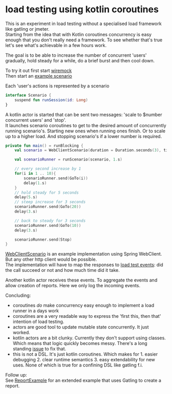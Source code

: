 # load testing using kotlin coroutines
This is an experiment in load testing without a specialised load framework like gatling or jmeter.  
Starting from the idea that with Kotlin coroutines concurrency is easy enough that you don't really need a framework.
To see whether that's true let's see what's achievable in a few hours work.

The goal is to be able to increase the number of concurrent 'users' gradually, hold steady for a while, do a brief burst and then cool down.

To try it out first start [wiremock](src/main/kotlin/laad/RunWiremock.kt)  
Then start an [example scenario](src/main/kotlin/laad/Example.kt)

Each 'user's actions is represented by a scenario
```kotlin
interface Scenario {
    suspend fun runSession(id: Long)
}
```
A kotlin actor is started that can be sent two messages: 'scale to $number concurrent users' and 'stop'.  
It launches scenario coroutines to get to the desired amount of concurrently running scenario's. Starting new ones when running ones finish. Or to scale up to a higher load. And stopping scenario's if a lower number is required.

```kotlin
private fun main() = runBlocking {
    val scenario = WebClientScenario(duration = Duration.seconds(3), timeout = Duration.seconds(1), loggingEventProcessor())

    val scenarioRunner = runScenario(scenario, 1.s)

    // every second increase by 1
    for(i in 1 .. 10){
        scenarioRunner.send(GoTo(i))
        delay(1.s)
    }
    // hold steady for 5 seconds
    delay(5.s)
    // steep increase for 3 seconds
    scenarioRunner.send(GoTo(20))
    delay(3.s)

    // back to steady for 3 seconds
    scenarioRunner.send(GoTo(10))
    delay(3.s)

    scenarioRunner.send(Stop)
}
```

[WebClientScenario](src/main/kotlin/laad/WebClientScenario.kt) is an example implementation using Spring WebClient. But any other http client would be possible.  
The implementation will have to map the responses to [load test events](src/main/kotlin/laad/Event.kt): did the call succeed or not and how much time did it take.

Another kotlin actor receives these events. To aggregate the events and allow creation of reports. Here we only log the incoming events.

Concluding:  
- coroutines _do_ make concurrency easy enough to implement a load runner in a days work  
- coroutines are a very readable way to express the 'first this, then that' intention of load testing.  
- actors are good tool to update mutable state concurrently. It just worked.  
- kotlin actors are a bit clunky. Currently they don't support using classes. Which means that logic quickly becomes messy. There's a long standing [issue](https://github.com/Kotlin/kotlinx.coroutines/issues/87) to fix that.
- this is not a DSL. It's just kotlin coroutines. Which makes for 1. easier debugging 2. clear runtime semantics 3. easy extendability for new uses. None of which is true for a confining DSL like gatling f.i.  

Follow up:  
See [ReportExample](src/main/kotlin/laad/gatling/ReportExample.kt) for an extended example that uses Gatling to create a report. 